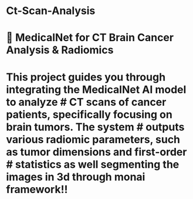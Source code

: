 # Ct-Scan-Analysis

# 🧠 MedicalNet for CT Brain Cancer Analysis & Radiomics
# This project guides you through integrating the MedicalNet AI model to analyze # CT scans of cancer patients, specifically focusing on brain tumors. The system # outputs various radiomic parameters, such as tumor dimensions and first-order # statistics as well segmenting the images in 3d through monai framework!!
